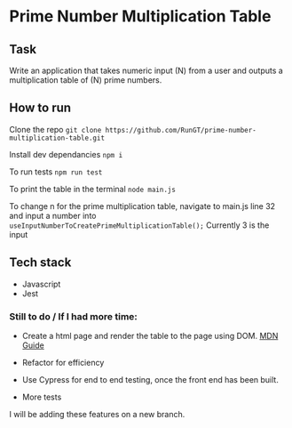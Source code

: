 # Prime Number Multiplication Table

## Task

Write an application that takes numeric input (N) from a user and outputs a multiplication table of (N) prime numbers. 


## How to run

Clone the repo ` git clone https://github.com/RunGT/prime-number-multiplication-table.git `

Install dev dependancies ` npm i `

To run tests ` npm run test `

To print the table in the terminal ` node main.js `

To change n for the prime multiplication table, navigate to main.js  line 32 and input a number into ` useInputNumberToCreatePrimeMultiplicationTable(); ` Currently 3 is the input

## Tech stack

- Javascript
- Jest


### Still to do / If I had more time:

- Create a html page and render the table to the page using DOM. [MDN Guide](https://developer.mozilla.org/en-US/docs/Web/API/Document_Object_Model/Traversing_an_HTML_table_with_JavaScript_and_DOM_Interfaces)

- Refactor for efficiency 

- Use Cypress for end to end testing, once the front end has been built. 

- More tests

I will be adding these features on a new branch.